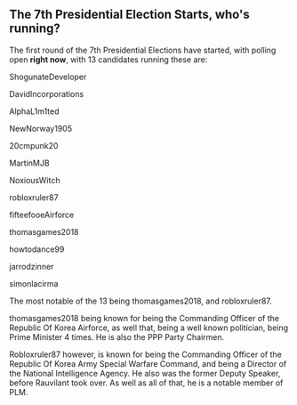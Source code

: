 ## The 7th Presidential Election Starts, who's running?

The first round of the 7th Presidential Elections have started, with polling open **right now**, with 13 candidates running these are:

ShogunateDeveloper

DavidIncorporations

AlphaL1m1ted

NewNorway1905

20cmpunk20

MartinMJB

NoxiousWitch

robloxruler87

fifteefooeAirforce

thomasgames2018

howtodance99

jarrodzinner

simonlacirma

The most notable of the 13 being thomasgames2018, and robloxruler87. 

thomasgames2018 being known for being the Commanding Officer of the Republic Of Korea Airforce, as well that, being a well known politician, being Prime Minister 4 times. He is also the PPP Party Chairmen.

Robloxruler87 however, is known for being the Commanding Officer of the Republic Of Korea Army Special Warfare Command, and being a Director of the National Intelligence Agency. He also was the former Deputy Speaker, before Rauvilant took over. As well as all of that, he is a notable member of PLM.
